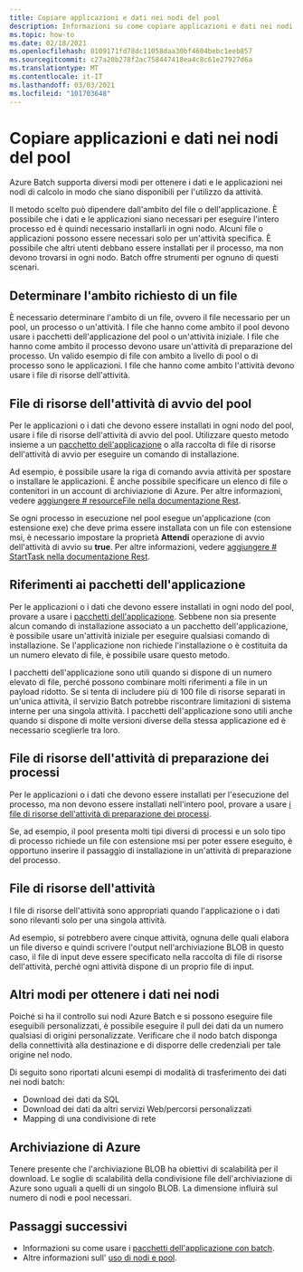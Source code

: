 ```yaml
---
title: Copiare applicazioni e dati nei nodi del pool
description: Informazioni su come copiare applicazioni e dati nei nodi del pool.
ms.topic: how-to
ms.date: 02/18/2021
ms.openlocfilehash: 0109171fd78dc11058daa30bf4604bebc1eeb857
ms.sourcegitcommit: c27a20b278f2ac758447418ea4c8c61e27927d6a
ms.translationtype: MT
ms.contentlocale: it-IT
ms.lasthandoff: 03/03/2021
ms.locfileid: "101703648"
---
```

# <a name="copy-applications-and-data-to-pool-nodes"></a>Copiare applicazioni e dati nei nodi del pool

Azure Batch supporta diversi modi per ottenere i dati e le applicazioni nei nodi di calcolo in modo che siano disponibili per l'utilizzo da attività.

Il metodo scelto può dipendere dall'ambito del file o dell'applicazione. È possibile che i dati e le applicazioni siano necessari per eseguire l'intero processo ed è quindi necessario installarli in ogni nodo. Alcuni file o applicazioni possono essere necessari solo per un'attività specifica. È possibile che altri utenti debbano essere installati per il processo, ma non devono trovarsi in ogni nodo. Batch offre strumenti per ognuno di questi scenari.

## <a name="determine-the-scope-required-of-a-file"></a>Determinare l'ambito richiesto di un file

È necessario determinare l'ambito di un file, ovvero il file necessario per un pool, un processo o un'attività. I file che hanno come ambito il pool devono usare i pacchetti dell'applicazione del pool o un'attività iniziale. I file che hanno come ambito il processo devono usare un'attività di preparazione del processo. Un valido esempio di file con ambito a livello di pool o di processo sono le applicazioni. I file che hanno come ambito l'attività devono usare i file di risorse dell'attività.

## <a name="pool-start-task-resource-files"></a>File di risorse dell'attività di avvio del pool

Per le applicazioni o i dati che devono essere installati in ogni nodo del pool, usare i file di risorse dell'attività di avvio del pool. Utilizzare questo metodo insieme a un [pacchetto dell'applicazione](batch-application-packages.md) o alla raccolta di file di risorse dell'attività di avvio per eseguire un comando di installazione.  

Ad esempio, è possibile usare la riga di comando avvia attività per spostare o installare le applicazioni. È anche possibile specificare un elenco di file o contenitori in un account di archiviazione di Azure. Per altre informazioni, vedere [aggiungere # resourceFile nella documentazione Rest](/rest/api/batchservice/pool/add#resourcefile).

Se ogni processo in esecuzione nel pool esegue un'applicazione (con estensione exe) che deve prima essere installata con un file con estensione msi, è necessario impostare la proprietà **Attendi** operazione di avvio dell'attività di avvio su **true**. Per altre informazioni, vedere [aggiungere # StartTask nella documentazione Rest](/rest/api/batchservice/pool/add#starttask).

## <a name="application-package-references"></a>Riferimenti ai pacchetti dell'applicazione

Per le applicazioni o i dati che devono essere installati in ogni nodo del pool, provare a usare i [pacchetti dell'applicazione](batch-application-packages.md). Sebbene non sia presente alcun comando di installazione associato a un pacchetto dell'applicazione, è possibile usare un'attività iniziale per eseguire qualsiasi comando di installazione. Se l'applicazione non richiede l'installazione o è costituita da un numero elevato di file, è possibile usare questo metodo.

I pacchetti dell'applicazione sono utili quando si dispone di un numero elevato di file, perché possono combinare molti riferimenti a file in un payload ridotto. Se si tenta di includere più di 100 file di risorse separati in un'unica attività, il servizio Batch potrebbe riscontrare limitazioni di sistema interne per una singola attività. I pacchetti dell'applicazione sono utili anche quando si dispone di molte versioni diverse della stessa applicazione ed è necessario sceglierle tra loro.

## <a name="job-preparation-task-resource-files"></a>File di risorse dell'attività di preparazione dei processi

Per le applicazioni o i dati che devono essere installati per l'esecuzione del processo, ma non devono essere installati nell'intero pool, provare a usare [i file di risorse dell'attività di preparazione dei processi](./batch-job-prep-release.md).

Se, ad esempio, il pool presenta molti tipi diversi di processi e un solo tipo di processo richiede un file con estensione msi per poter essere eseguito, è opportuno inserire il passaggio di installazione in un'attività di preparazione del processo.

## <a name="task-resource-files"></a>File di risorse dell'attività

I file di risorse dell'attività sono appropriati quando l'applicazione o i dati sono rilevanti solo per una singola attività.

Ad esempio, si potrebbero avere cinque attività, ognuna delle quali elabora un file diverso e quindi scrivere l'output nell'archiviazione BLOB in questo caso, il file di input deve essere specificato nella raccolta di file di risorse dell'attività, perché ogni attività dispone di un proprio file di input.

## <a name="additional-ways-to-get-data-onto-nodes"></a>Altri modi per ottenere i dati nei nodi

Poiché si ha il controllo sui nodi Azure Batch e si possono eseguire file eseguibili personalizzati, è possibile eseguire il pull dei dati da un numero qualsiasi di origini personalizzate. Verificare che il nodo batch disponga della connettività alla destinazione e di disporre delle credenziali per tale origine nel nodo.

Di seguito sono riportati alcuni esempi di modalità di trasferimento dei dati nei nodi batch:

- Download dei dati da SQL
- Download dei dati da altri servizi Web/percorsi personalizzati
- Mapping di una condivisione di rete

## <a name="azure-storage"></a>Archiviazione di Azure

Tenere presente che l'archiviazione BLOB ha obiettivi di scalabilità per il download. Le soglie di scalabilità della condivisione file dell'archiviazione di Azure sono uguali a quelli di un singolo BLOB. La dimensione influirà sul numero di nodi e pool necessari.

## <a name="next-steps"></a>Passaggi successivi

- Informazioni su come usare i [pacchetti dell'applicazione con batch](batch-application-packages.md).
- Altre informazioni sull' [uso di nodi e pool](nodes-and-pools.md).
